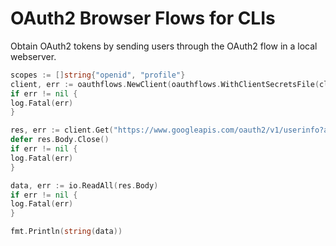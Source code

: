# OAuth2 Browser Flows for CLIs

Obtain OAuth2 tokens by sending users through the OAuth2 flow in a local webserver.

```go
scopes := []string{"openid", "profile"}
client, err := oauthflows.NewClient(oauthflows.WithClientSecretsFile(clientSecretsPath, scopes), oauthflows.WithFileTokenStore())
if err != nil {
log.Fatal(err)
}

res, err := client.Get("https://www.googleapis.com/oauth2/v1/userinfo?alt=json")
defer res.Body.Close()
if err != nil {
log.Fatal(err)
}

data, err := io.ReadAll(res.Body)
if err != nil {
log.Fatal(err)
}

fmt.Println(string(data))
```